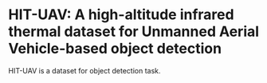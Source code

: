 # HIT-UAV: A high-altitude infrared thermal dataset for Unmanned Aerial Vehicle-based object detection

HIT-UAV is a dataset for object detection task.